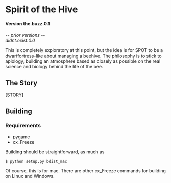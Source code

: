 Spirit of the Hive
================

#### Version the.buzz.0.1

*-- prior versions --*  
*didnt.exist.0.0*

This is completely exploratory at this point, but the idea is for SPOT to be a
dwarffortress-like about managing a beehive. The philosophy is to stick to
apiology, building an atmosphere based as closely as possible on the real
science and biology behind the life of the bee.

The Story
----------------

[STORY]

Building
----------------

### Requirements

- pygame
- cx_Freeze

Building should be straightforward, as much as

`$ python setup.py bdist_mac`

Of course, this is for mac. There are other cx_Freeze commands for building on
Linux and Windows.
